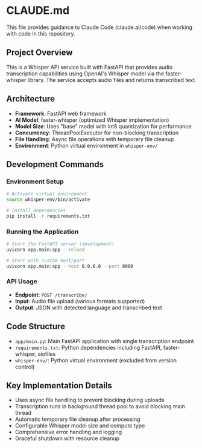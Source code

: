 # CLAUDE.md

This file provides guidance to Claude Code (claude.ai/code) when working with code in this repository.

## Project Overview

This is a Whisper API service built with FastAPI that provides audio transcription capabilities using OpenAI's Whisper model via the faster-whisper library. The service accepts audio files and returns transcribed text.

## Architecture

- **Framework**: FastAPI web framework
- **AI Model**: faster-whisper (optimized Whisper implementation)
- **Model Size**: Uses "base" model with int8 quantization for performance
- **Concurrency**: ThreadPoolExecutor for non-blocking transcription
- **File Handling**: Async file operations with temporary file cleanup
- **Environment**: Python virtual environment in `whisper-env/`

## Development Commands

### Environment Setup
```bash
# Activate virtual environment
source whisper-env/bin/activate

# Install dependencies
pip install -r requirements.txt
```

### Running the Application
```bash
# Start the FastAPI server (development)
uvicorn app.main:app --reload

# Start with custom host/port
uvicorn app.main:app --host 0.0.0.0 --port 8000
```

### API Usage
- **Endpoint**: `POST /transcribe/`
- **Input**: Audio file upload (various formats supported)
- **Output**: JSON with detected language and transcribed text

## Code Structure

- `app/main.py`: Main FastAPI application with single transcription endpoint
- `requirements.txt`: Python dependencies including FastAPI, faster-whisper, aiofiles
- `whisper-env/`: Python virtual environment (excluded from version control)

## Key Implementation Details

- Uses async file handling to prevent blocking during uploads
- Transcription runs in background thread pool to avoid blocking main thread
- Automatic temporary file cleanup after processing
- Configurable Whisper model size and compute type
- Comprehensive error handling and logging
- Graceful shutdown with resource cleanup